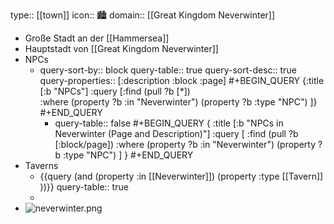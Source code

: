 type:: [[town]]
icon:: 🏙️
domain:: [[Great Kingdom Neverwinter]]

- Große Stadt an der [[Hammersea]]
- Hauptstadt von [[Great Kingdom Neverwinter]]
- NPCs
	- query-sort-by:: block
	  query-table:: true
	  query-sort-desc:: true
	  query-properties:: [:description :block :page]
	  #+BEGIN_QUERY
	   {:title [:b "NPCs"]
	   :query [:find (pull ?b [*])   
	   :where
	  (property ?b :in "Neverwinter")
	  (property ?b :type "NPC")
	   ]}
	  #+END_QUERY
		- query-table:: false
		  #+BEGIN_QUERY
		  {
		    :title [:b "NPCs in Neverwinter (Page and Description)"]
		    :query [
		      :find (pull ?b [:block/page])
		      :where
		        (property ?b :in "Neverwinter")
		        (property ?b :type "NPC")
		    ]
		  }
		  #+END_QUERY
- Taverns
	- {{query (and (property :in [[Neverwinter]]) (property :type [[Tavern]] ))}}
	  query-table:: true
	-
- ![neverwinter.png](../assets/neverwinter_1728047649096_0.png)